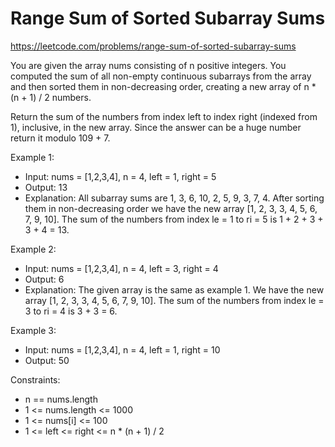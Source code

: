 # Range Sum of Sorted Subarray Sums
https://leetcode.com/problems/range-sum-of-sorted-subarray-sums

You are given the array nums consisting of n positive integers. You computed the sum of all non-empty continuous subarrays from the array and then sorted them in non-decreasing order, creating a new array of n * (n + 1) / 2 numbers.

Return the sum of the numbers from index left to index right (indexed from 1), inclusive, in the new array. Since the answer can be a huge number return it modulo 109 + 7.

 

Example 1:
* Input: nums = [1,2,3,4], n = 4, left = 1, right = 5
* Output: 13 
* Explanation: All subarray sums are 1, 3, 6, 10, 2, 5, 9, 3, 7, 4. After sorting them in non-decreasing order we have the new array [1, 2, 3, 3, 4, 5, 6, 7, 9, 10]. The sum of the numbers from index le = 1 to ri = 5 is 1 + 2 + 3 + 3 + 4 = 13. 


Example 2:
* Input: nums = [1,2,3,4], n = 4, left = 3, right = 4
* Output: 6
* Explanation: The given array is the same as example 1. We have the new array [1, 2, 3, 3, 4, 5, 6, 7, 9, 10]. The sum of the numbers from index le = 3 to ri = 4 is 3 + 3 = 6.

Example 3:
* Input: nums = [1,2,3,4], n = 4, left = 1, right = 10
* Output: 50
 

Constraints:
* n == nums.length
* 1 <= nums.length <= 1000
* 1 <= nums[i] <= 100
* 1 <= left <= right <= n * (n + 1) / 2
